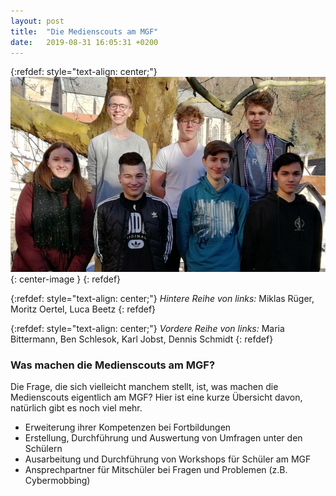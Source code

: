 ```yaml
---
layout: post
title:  "Die Medienscouts am MGF"
date:   2019-08-31 16:05:31 +0200
---
```


{:refdef: style="text-align: center;"}
![Medienscouts](/assets/Medienscouts-2018-22.jpg){: center-image }
{: refdef}

{:refdef: style="text-align: center;"}
*Hintere Reihe von links:* Miklas Rüger, Moritz Oertel, Luca Beetz
{: refdef}

{:refdef: style="text-align: center;"}
*Vordere Reihe von links:* Maria Bittermann, Ben Schlesok, Karl Jobst, Dennis Schmidt
{: refdef}

### Was machen die Medienscouts am MGF?
Die Frage, die sich vielleicht manchem stellt, ist, was machen die Medienscouts eigentlich am MGF?
Hier ist eine kurze Übersicht davon, natürlich gibt es noch viel mehr.

- Erweiterung ihrer Kompetenzen bei Fortbildungen
- Erstellung, Durchführung und Auswertung von Umfragen unter den Schülern
- Ausarbeitung und Durchführung von Workshops für Schüler am MGF
- Ansprechpartner für Mitschüler bei Fragen und Problemen (z.B. Cybermobbing)